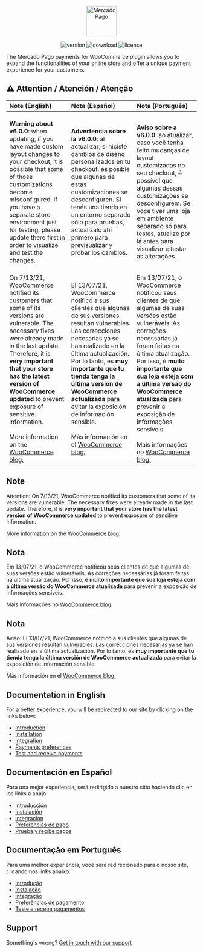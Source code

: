 <p align="center"><a href="https://www.mercadopago.com/">    <img src="https://http2.mlstatic.com/frontend-assets/ui-navigation/5.18.3/mercadopago/logo__large@2x.png" height="80" width="auto" alt="MercadoPago">
</a></p>

<p align="center">
<img src="https://img.shields.io/wordpress/plugin/v/woocommerce-mercadopago" alt="version">
<img src="https://img.shields.io/wordpress/plugin/dt/woocommerce-mercadopago" alt="download">
<img src="https://img.shields.io/github/license/mercadopago/cart-woocommerce" alt="license">
</p>

The Mercado Pago payments for WooCommerce plugin allows you to expand the functionalities of your online store and offer a unique payment experience for your customers.

## :warning: Attention / Atención / Atenção

| Note (English) | Nota (Español) | Nota (Português) |
| :------------  | :------------- | :--------------- |
|<br/> **Warning about v6.0.0**: when updating, if you have made custom layout changes to your checkout, it is possible that some of those customizations become misconfigured. If you have a separate store environment just for testing, please update there first in order to visualize and test the changes. | <br/> **Advertencia sobre la v6.0.0**: al actualizar, si hiciste cambios de diseño personalizados en tu checkout, es posible que algunas de estas customizaciones se desconfiguren. Si tenés una tienda en un entorno separado sólo para pruebas, actualizalo ahí primero para previsualizar y probar los cambios. | <br/>**Aviso sobre a v6.0.0**: ao atualizar, caso você tenha feito mudanças de layout customizadas no seu checkout, é possível que algumas dessas customizações se desconfigurem. Se você tiver uma loja em ambiente separado só para testes, atualize por lá antes para visualizar e testar as alterações.
|<br/>On 7/13/21, WooCommerce notified its customers that some of its versions are vulnerable. The necessary fixes were already made in the last update. Therefore, it is **very important that your store has the latest version of WooCommerce updated** to prevent exposure of sensitive information. <br/> <br/> More information on the [WooCommerce blog.](https://woocommerce.com/pt-br/posts/critical-vulnerability-detected-july-2021/) | <br/> El 13/07/21, WooCommerce notificó a sus clientes que algunas de sus versiones resultan vulnerables. Las correcciones necesarias ya se han realizado en la última actualización. Por lo tanto, es **muy importante que tu tienda tenga la última versión de WooCommerce actualizada** para evitar la exposición de información sensible. <br/> <br/> Más información en el [WooCommerce blog.](https://woocommerce.com/pt-br/posts/critical-vulnerability-detected-july-2021/) | <br/> Em 13/07/21, o WooCommerce notificou seus clientes de que algumas de suas versões estão vulneráveis. As correções necessárias já foram feitas na última atualização. Por isso, é **muito importante que sua loja esteja com a última versão do WooCommerce atualizada** para prevenir a exposição de informações sensíveis. <br/> <br/> Mais informações no [WooCommerce blog.](https://woocommerce.com/pt-br/posts/critical-vulnerability-detected-july-2021/) | 

## Note

Attention: On 7/13/21, WooCommerce notified its customers that some of its versions are vulnerable. The necessary fixes were already made in the last update. Therefore, it is **very important that your store has the latest version of WooCommerce updated** to prevent exposure of sensitive information.

More information on the [WooCommerce blog.](https://woocommerce.com/pt-br/posts/critical-vulnerability-detected-july-2021/)

## Nota

Em 13/07/21, o WooCommerce notificou seus clientes de que algumas de suas versões estão vulneráveis. As correções necessárias já foram feitas na última atualização. Por isso, é **muito importante que sua loja esteja com a última versão do WooCommerce atualizada** para prevenir a exposição de informações sensíveis.

Mais informações no [WooCommerce blog.](https://woocommerce.com/pt-br/posts/critical-vulnerability-detected-july-2021/)

## Nota

Aviso: El 13/07/21, WooCommerce notificó a sus clientes que algunas de sus versiones resultan vulnerables. Las correcciones necesarias ya se han realizado en la última actualización. Por lo tanto, es **muy importante que tu tienda tenga la última versión de WooCommerce actualizada** para evitar la exposición de información sensible.

Más información en el [WooCommerce blog.](https://woocommerce.com/pt-br/posts/critical-vulnerability-detected-july-2021/)

## Documentation in English

For a better experience, you will be redirected to our site by clicking on the links below:

* [Introduction](https://www.mercadopago.com.ar/developers/en/guides/plugins/woocommerce/introduction/)
* [Installation](https://www.mercadopago.com.ar/developers/en/guides/plugins/woocommerce/instalation/)
* [Integration](https://www.mercadopago.com.ar/developers/en/guides/plugins/woocommerce/integration/)
* [Payments preferences](https://www.mercadopago.com.ar/developers/en/guides/plugins/woocommerce/preferences/)
* [Test and receive payments](https://www.mercadopago.com.ar/developers/en/guides/plugins/woocommerce/receive-payments/)

## Documentación en Español

Para una mejor experiencia, será redirigido a nuestro sitio haciendo clic en los links a abajo:

* [Introducción](https://www.mercadopago.com.ar/developers/es/guides/plugins/woocommerce/introduction/)
* [Instalación](https://www.mercadopago.com.ar/developers/es/guides/plugins/woocommerce/instalation/)
* [Integración](https://www.mercadopago.com.ar/developers/es/guides/plugins/woocommerce/integration/)
* [Preferencias de pago](https://www.mercadopago.com.ar/developers/es/guides/plugins/woocommerce/preferences/)
* [Prueba y recibe pagos](https://www.mercadopago.com.ar/developers/es/guides/plugins/woocommerce/receive-payments/)

## Documentação em Português

Para uma melhor experiência, você será redirecionado para o nosso site, clicando nos links abaixo:

* [Introdução](https://www.mercadopago.com.br/developers/pt/guides/plugins/woocommerce/introduction/)
* [Instalação](https://www.mercadopago.com.br/developers/pt/guides/plugins/woocommerce/instalation/)
* [Integração](https://www.mercadopago.com.br/developers/pt/guides/plugins/woocommerce/integration/)
* [Preferências de pagamento](https://www.mercadopago.com.br/developers/pt/guides/plugins/woocommerce/preferences/)
* [Teste e receba pagamentos](https://www.mercadopago.com.br/developers/pt/guides/plugins/woocommerce/receive-payments/)

## Support

Something's wrong? [Get in touch with our support](https://www.mercadopago.com.ar/developers/en/support)
